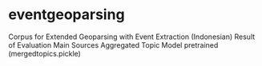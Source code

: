 # eventgeoparsing
Corpus for Extended Geoparsing with Event Extraction (Indonesian)
Result of Evaluation
Main Sources
Aggregated Topic Model pretrained (mergedtopics.pickle)


